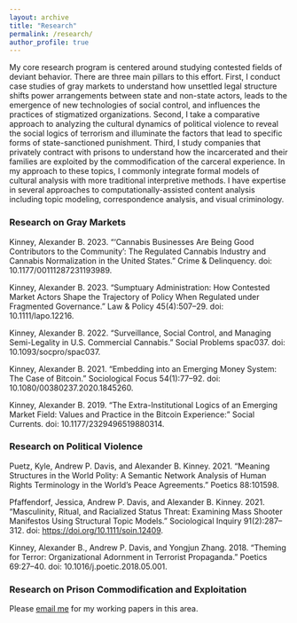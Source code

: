 ```yaml
---
layout: archive
title: "Research"
permalink: /research/
author_profile: true
---
```


My core research program is centered around studying contested fields of deviant behavior. There are three main pillars to this effort. First, I conduct case studies of gray markets to understand how unsettled legal structure shifts power arrangements between state and non-state actors, leads to the emergence of new technologies of social control, and influences the practices of stigmatized organizations. Second, I take a comparative approach to analyzing the cultural dynamics of political violence to reveal the social logics of terrorism and illuminate the factors that lead to specific forms of state-sanctioned punishment. Third, I study companies that privately contract with prisons to understand how the incarcerated and their families are exploited by the commodification of the carceral experience. In my approach to these topics, I commonly integrate formal models of cultural analysis with more traditional interpretive methods. I have expertise in several approaches to computationally-assisted content analysis including topic modeling, correspondence analysis, and visual criminology. 

 
### Research on Gray Markets

Kinney, Alexander B. 2023. “‘Cannabis Businesses Are Being Good Contributors to the Community’: The Regulated Cannabis Industry and Cannabis Normalization in the United States.” Crime & Delinquency. doi: 10.1177/00111287231193989.

Kinney, Alexander B. 2023. “Sumptuary Administration: How Contested Market Actors Shape the Trajectory of Policy When Regulated under Fragmented Governance.” Law & Policy 45(4):507–29. doi: 10.1111/lapo.12216.

Kinney, Alexander B. 2022. “Surveillance, Social Control, and Managing Semi-Legality in U.S. Commercial Cannabis.” Social Problems spac037. doi: 10.1093/socpro/spac037.

Kinney, Alexander B. 2021. “Embedding into an Emerging Money System: The Case of Bitcoin.” Sociological Focus 54(1):77–92. doi: 10.1080/00380237.2020.1845260.

Kinney, Alexander B. 2019. “The Extra-Institutional Logics of an Emerging Market Field: Values and Practice in the Bitcoin Experience:” Social Currents. doi: 10.1177/2329496519880314.

 
### Research on Political Violence

Puetz, Kyle, Andrew P. Davis, and Alexander B. Kinney. 2021. “Meaning Structures in the World Polity: A Semantic Network Analysis of Human Rights Terminology in the World’s Peace Agreements.” Poetics 88:101598.

Pfaffendorf, Jessica, Andrew P. Davis, and Alexander B. Kinney. 2021. “Masculinity, Ritual, and Racialized Status Threat: Examining Mass Shooter Manifestos Using Structural Topic Models.” Sociological Inquiry 91(2):287–312. doi: https://doi.org/10.1111/soin.12409.

Kinney, Alexander B., Andrew P. Davis, and Yongjun Zhang. 2018. “Theming for Terror: Organizational Adornment in Terrorist Propaganda.” Poetics 69:27–40. doi: 10.1016/j.poetic.2018.05.001.

 
### Research on Prison Commodification and Exploitation

Please [email me](abk017@shsu.edu) for my working papers in this area.






